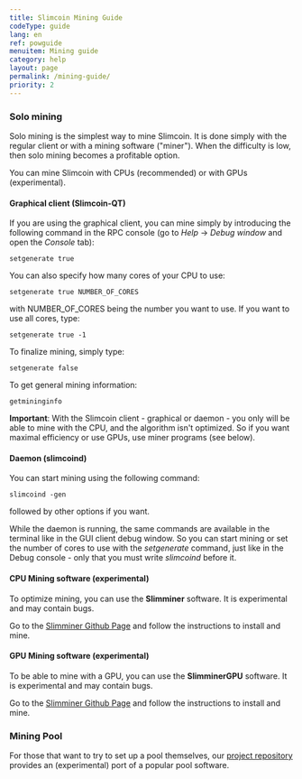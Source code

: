 ```yaml
---
title: Slimcoin Mining Guide
codeType: guide
lang: en
ref: powguide
menuitem: Mining guide
category: help
layout: page
permalink: /mining-guide/
priority: 2
---
```


### Solo mining

Solo mining is the simplest way to mine Slimcoin. It is done simply with the regular client or with a mining software ("miner"). When the difficulty is low, then solo mining becomes a profitable option.

You can mine Slimcoin with CPUs (recommended) or with GPUs (experimental).

#### Graphical client (Slimcoin-QT)

If you are using the graphical client, you can mine simply by introducing the following command in the RPC console (go to *Help* -> *Debug window* and open the *Console* tab):

```setgenerate true```

You can also specify how many cores of your CPU to use:

```setgenerate true NUMBER_OF_CORES```

with NUMBER_OF_CORES being the number you want to use. If you want to use all cores, type:

```setgenerate true -1```

To finalize mining, simply type:

```setgenerate false```


To get general mining information:

```getmininginfo```


**Important**: With the Slimcoin client - graphical or daemon - you only will be able to mine with the CPU, and the algorithm isn't optimized. So if you want maximal efficiency or use GPUs, use miner programs (see below).


#### Daemon (slimcoind)

You can start mining using the following command:

```slimcoind -gen```

followed by other options if you want.

While the daemon is running, the same commands are available in the terminal like in the GUI client debug window. So you can start mining or set the number of cores to use with the *setgenerate* command, just like in the Debug console - only that you must write *slimcoind* before it.


#### CPU Mining software (experimental)

To optimize mining, you can use the **Slimminer** software. It is experimental and may contain bugs.

Go to the [Slimminer Github Page](https://github.com/JonnyLatte/slimminer) and follow the instructions to install and mine.

#### GPU Mining software (experimental)

To be able to mine with a GPU, you can use the **SlimminerGPU** software. It is experimental and may contain bugs.

Go to the [Slimminer Github Page](https://github.com/JonnyLatte/slimminerGPU) and follow the instructions to install and mine.


### Mining Pool


[//]: # (Since April 2018 there is an -experimental- pool for Slimcoin:)


[//]: # (UNOMP Beta http://206.189.86.177/)

For those that want to try to set up a pool themselves, our [project repository](http://github.com/slimcoin-project/) provides an (experimental) port of a popular pool software.
